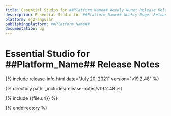 ```yaml
---
title: Essential Studio for ##Platform_Name## Weekly Nuget Release Release Notes  
description: Essential Studio for ##Platform_Name## Weekly Nuget Release Release Notes  
platform: ej2-angular
publishingplatform: ##Platform_Name##
documentation: ug
---
```


# Essential Studio for  ##Platform_Name##  Release Notes  

{% include release-info.html date="July 20, 2021"   version="v19.2.48"  %} 

{% directory path: _includes/release-notes/v19.2.48 %}

{% include {{file.url}} %}

{% enddirectory %}
